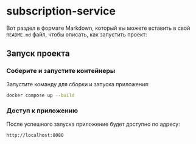 # subscription-service

Вот раздел в формате Markdown, который вы можете вставить в свой `README.md` файл, чтобы описать, как запустить проект:

## Запуск проекта

### Соберите и запустите контейнеры

Запустите команду для сборки и запуска приложения:

```bash
docker compose up --build
```

### Доступ к приложению

После успешного запуска приложение будет доступно по адресу:

```
http://localhost:8080
```
